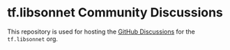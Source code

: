 # tf.libsonnet Community Discussions

This repository is used for hosting the [GitHub Discussions](https://docs.github.com/en/discussions) for the
`tf.libsonnet` org.
